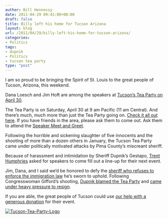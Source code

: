 ```yaml
---
author: Bill Hennessy
date: 2011-04-29 09:41:00+00:00
draft: false
title: Billy left his home for Tucson Arizona
layout: blog
url: /2011/04/29/billy-left-his-home-for-tucson-arizona/
categories:
- Politics
tags:
- dupnik
- Politics
- tucson tea party
type: "post"
---
```


I am so proud to be bringing the Spirit of St. Louis to the great people of Tucson, Arizona, this weekend.

Dana Loesch and Jim Hoft are among the speakers at [Tucson’s Tea Party on April 30](https://www.tucsonteaparty.org/). 

The Tea Party is on Saturday, April 30 at 9 am Pacific (11 am Central). And there’s much, much more than just the Tea Party going on. [Check it all out here](https://ttpdaily.com/wp-content/uploads/2011/04/April-Flyer.pdf). If you have friends in the area, please ask them to come out. Ask them to attend the [Speaker Meet and Greet](https://www.tucsonteaparty.org/p/2010-ballot-propostions.html). 

Following the horrible and sickening slaughter of five innocents and the shooting of more than a dozen others in January, the Tucson Tea Party came under politically motivated attacks by Pima County’s miscreant sheriff. 

Because of harassment and intimidation by Sheriff Dupnik’s Gestapo, [Trent Humphries](https://arizonateaparty.ning.com/profile/TrentHumphries) asked for speakers to come fill out a line-up for their next event. 

Jim, Dana, and I said we’d be honored to defy the [sheriff who refuses to enforce the immigration law](https://patdollard.com/2011/01/flashback-during-illegal-immigration-debate-sheriff-calls-arizona-immigration-law-and-legislatures-passage-of-it-racist/) he’s sworn to uphold. Following Congresswoman Gifford’s shooting, [Dupnik blamed the Tea Party](https://hennessysview.com/crime/a-national-day-of-shame/) and [came under heavy pressure to resign](https://nation.foxnews.com/arizona-shooting-rampage/2011/01/12/calls-mount-sheriff-dupnik-s-resignation). 

If you are able, the great people of Tucson could use [our help with a generous donation](https://www.paypal.com/us/cgi-bin/webscr?cmd=_flow&SESSION=dsie4QmMgC5I9UYZxWTZT2uAURIJIZv0BB0mUAa2zenMtKwrBxuXdOrP-S4&dispatch=5885d80a13c0db1f8e263663d3faee8d5863a909c4bb5aeebb52c6e1151bdaa9) for their event. 

[![Tucson-Tea-Party-Logo](https://hennessysview.com/wp-content/uploads/2011/04/Tucson-Tea-Party-Logo_thumb.jpg)
](https://hennessysview.com/wp-content/uploads/2011/04/Tucson-Tea-Party-Logo.jpg)
